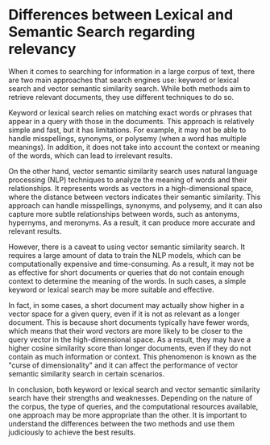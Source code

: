 # Differences between Lexical and Semantic Search regarding relevancy

When it comes to searching for information in a large corpus of text, there are two main approaches that search engines use: keyword or lexical search and vector semantic similarity search. While both methods aim to retrieve relevant documents, they use different techniques to do so.

Keyword or lexical search relies on matching exact words or phrases that appear in a query with those in the documents. This approach is relatively simple and fast, but it has limitations. For example, it may not be able to handle misspellings, synonyms, or polysemy (when a word has multiple meanings). In addition, it does not take into account the context or meaning of the words, which can lead to irrelevant results.

On the other hand, vector semantic similarity search uses natural language processing (NLP) techniques to analyze the meaning of words and their relationships. It represents words as vectors in a high-dimensional space, where the distance between vectors indicates their semantic similarity. This approach can handle misspellings, synonyms, and polysemy, and it can also capture more subtle relationships between words, such as antonyms, hypernyms, and meronyms. As a result, it can produce more accurate and relevant results.

However, there is a caveat to using vector semantic similarity search. It requires a large amount of data to train the NLP models, which can be computationally expensive and time-consuming. As a result, it may not be as effective for short documents or queries that do not contain enough context to determine the meaning of the words. In such cases, a simple keyword or lexical search may be more suitable and effective.

In fact, in some cases, a short document may actually show higher in a vector space for a given query, even if it is not as relevant as a longer document. This is because short documents typically have fewer words, which means that their word vectors are more likely to be closer to the query vector in the high-dimensional space. As a result, they may have a higher cosine similarity score than longer documents, even if they do not contain as much information or context. This phenomenon is known as the "curse of dimensionality" and it can affect the performance of vector semantic similarity search in certain scenarios.

In conclusion, both keyword or lexical search and vector semantic similarity search have their strengths and weaknesses. Depending on the nature of the corpus, the type of queries, and the computational resources available, one approach may be more appropriate than the other. It is important to understand the differences between the two methods and use them judiciously to achieve the best results.
